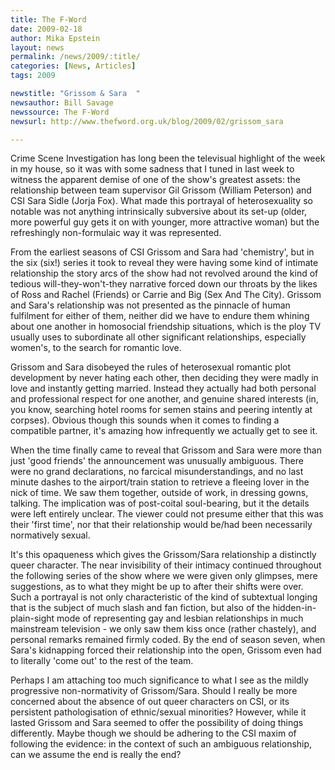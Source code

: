 ```yaml
---
title: The F-Word
date: 2009-02-18
author: Mika Epstein
layout: news
permalink: /news/2009/:title/
categories: [News, Articles]
tags: 2009

newstitle: "Grissom & Sara  "
newsauthor: Bill Savage  
newssource: The F-Word  
newsurl: http://www.thefword.org.uk/blog/2009/02/grissom_sara  

---
```


Crime Scene Investigation has long been the televisual highlight of the week in my house, so it was with some sadness that I tuned in last week to witness the apparent demise of one of the show's greatest assets: the relationship between team supervisor Gil Grissom (William Peterson) and CSI Sara Sidle (Jorja Fox). What made this portrayal of heterosexuality so notable was not anything intrinsically subversive about its set-up (older, more powerful guy gets it on with younger, more attractive woman) but the refreshingly non-formulaic way it was represented.

From the earliest seasons of CSI Grissom and Sara had 'chemistry', but in the six (six!) series it took to reveal they were having some kind of intimate relationship the story arcs of the show had not revolved around the kind of tedious will-they-won't-they narrative forced down our throats by the likes of Ross and Rachel (Friends) or Carrie and Big (Sex And The City). Grissom and Sara's relationship was not presented as the pinnacle of human fulfilment for either of them, neither did we have to endure them whining about one another in homosocial friendship situations, which is the ploy TV usually uses to subordinate all other significant relationships, especially women's, to the search for romantic love.

Grissom and Sara disobeyed the rules of heterosexual romantic plot development by never hating each other, then deciding they were madly in love and instantly getting married. Instead they actually had both personal and professional respect for one another, and genuine shared interests (in, you know, searching hotel rooms for semen stains and peering intently at corpses). Obvious though this sounds when it comes to finding a compatible partner, it's amazing how infrequently we actually get to see it.

When the time finally came to reveal that Grissom and Sara were more than just 'good friends' the announcement was unusually ambiguous. There were no grand declarations, no farcical misunderstandings, and no last minute dashes to the airport/train station to retrieve a fleeing lover in the nick of time. We saw them together, outside of work, in dressing gowns, talking. The implication was of post-coital soul-bearing, but it the details were left entirely unclear. The viewer could not presume either that this was their 'first time', nor that their relationship would be/had been necessarily normatively sexual.

It's this opaqueness which gives the Grissom/Sara relationship a distinctly queer character. The near invisibility of their intimacy continued throughout the following series of the show where we were given only glimpses, mere suggestions, as to what they might be up to after their shifts were over. Such a portrayal is not only characteristic of the kind of subtextual longing that is the subject of much slash and fan fiction, but also of the hidden-in-plain-sight mode of representing gay and lesbian relationships in much mainstream television - we only saw them kiss once (rather chastely), and personal remarks remained firmly coded. By the end of season seven, when Sara's kidnapping forced their relationship into the open, Grissom even had to literally 'come out' to the rest of the team.

Perhaps I am attaching too much significance to what I see as the mildly progressive non-normativity of Grissom/Sara. Should I really be more concerned about the absence of out queer characters on CSI, or its persistent pathologisation of ethnic/sexual minorities? However, while it lasted Grissom and Sara seemed to offer the possibility of doing things differently. Maybe though we should be adhering to the CSI maxim of following the evidence: in the context of such an ambiguous relationship, can we assume the end is really the end?  
